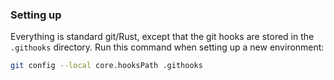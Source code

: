 ### Setting up

Everything is standard git/Rust, except that the git hooks are stored in the `.githooks` directory. Run this command when setting up a new environment:

```bash
git config --local core.hooksPath .githooks
```
